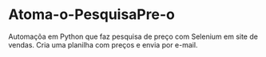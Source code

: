 # Atoma-o-PesquisaPre-o
Automaçõa em Python que faz pesquisa de preço com Selenium em site de vendas. Cria uma planilha com preços e envia por e-mail. 
